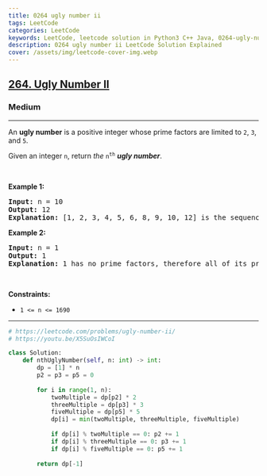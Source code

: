```yaml
---
title: 0264 ugly number ii
tags: LeetCode
categories: LeetCode
keywords: LeetCode, leetcode solution in Python3 C++ Java, 0264-ugly-number-ii solution
description: 0264 ugly number ii LeetCode Solution Explained
cover: /assets/img/leetcode-cover-img.webp
---
```





<h2><a href="https://leetcode.com/problems/ugly-number-ii/">264. Ugly Number II</a></h2><h3>Medium</h3><hr><div><p>An <strong>ugly number</strong> is a positive integer whose prime factors are limited to <code>2</code>, <code>3</code>, and <code>5</code>.</p>

<p>Given an integer <code>n</code>, return <em>the</em> <code>n<sup>th</sup></code> <em><strong>ugly number</strong></em>.</p>

<p>&nbsp;</p>
<p><strong class="example">Example 1:</strong></p>

<pre><strong>Input:</strong> n = 10
<strong>Output:</strong> 12
<strong>Explanation:</strong> [1, 2, 3, 4, 5, 6, 8, 9, 10, 12] is the sequence of the first 10 ugly numbers.
</pre>

<p><strong class="example">Example 2:</strong></p>

<pre><strong>Input:</strong> n = 1
<strong>Output:</strong> 1
<strong>Explanation:</strong> 1 has no prime factors, therefore all of its prime factors are limited to 2, 3, and 5.
</pre>

<p>&nbsp;</p>
<p><strong>Constraints:</strong></p>

<ul>
	<li><code>1 &lt;= n &lt;= 1690</code></li>
</ul>
</div>

---




```python
# https://leetcode.com/problems/ugly-number-ii/
# https://youtu.be/X5SuOsIWCoI

class Solution:
    def nthUglyNumber(self, n: int) -> int:
        dp = [1] * n
        p2 = p3 = p5 = 0
        
        for i in range(1, n):
            twoMultiple = dp[p2] * 2
            threeMultiple = dp[p3] * 3
            fiveMultiple = dp[p5] * 5
            dp[i] = min(twoMultiple, threeMultiple, fiveMultiple)
            
            if dp[i] % twoMultiple == 0: p2 += 1
            if dp[i] % threeMultiple == 0: p3 += 1
            if dp[i] % fiveMultiple == 0: p5 += 1
        
        return dp[-1]
```
